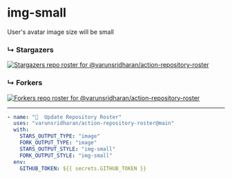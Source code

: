 # img-small
User's avatar image size will be small

### ↳ Stargazers

<!-- REPOSITORY_STARS:START -->
[![Stargazers repo roster for @varunsridharan/action-repository-roster](https://raw.githubusercontent.com/varunsridharan/action-repository-roster/main/examples/roster-images/img-small-stars.svg?1604334220)](https://github.com/varunsridharan/action-repository-roster/stargazers)
<!-- REPOSITORY_STARS:END -->

### ↳ Forkers

<!-- REPOSITORY_FORKS:START -->
[![Forkers repo roster for @varunsridharan/action-repository-roster](https://raw.githubusercontent.com/varunsridharan/action-repository-roster/main/examples/roster-images/img-small-forks.svg?1604334376)](https://github.com/varunsridharan/action-repository-roster/stargazers)
<!-- REPOSITORY_FORKS:END -->

---
   
```yml
- name: "🐔  Update Repository Roster"
  uses: "varunsridharan/action-repository-roster@main"
  with:
    STARS_OUTPUT_TYPE: "image"
    FORK_OUTPUT_TYPE: "image"
    STARS_OUTPUT_STYLE: "img-small"
    FORK_OUTPUT_STYLE: "img-small"
  env:
    GITHUB_TOKEN: ${{ secrets.GITHUB_TOKEN }}
```